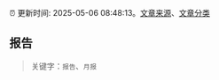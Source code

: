 :alarm_clock: 更新时间: 2025-05-06 08:48:13。[文章来源](/README.md)、[文章分类](/TAGS.md)

## 报告


> 关键字：`报告`、`月报`



